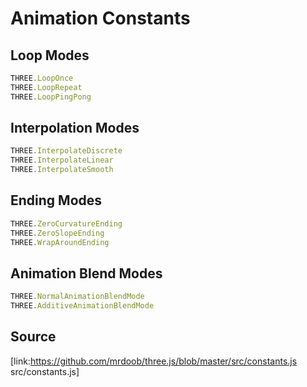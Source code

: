 # Animation Constants

## Loop Modes

  
```ts  
THREE.LoopOnce  
THREE.LoopRepeat  
THREE.LoopPingPong  
```  

## Interpolation Modes

  
```ts  
THREE.InterpolateDiscrete  
THREE.InterpolateLinear  
THREE.InterpolateSmooth  
```  

## Ending Modes

  
```ts  
THREE.ZeroCurvatureEnding  
THREE.ZeroSlopeEnding  
THREE.WrapAroundEnding  
```  

## Animation Blend Modes

  
```ts  
THREE.NormalAnimationBlendMode  
THREE.AdditiveAnimationBlendMode  
```  

## Source

[link:https://github.com/mrdoob/three.js/blob/master/src/constants.js
src/constants.js]

